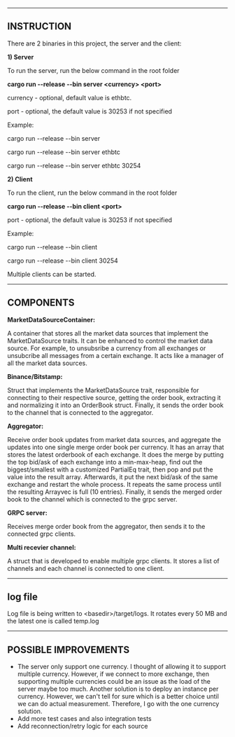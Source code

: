 ------------------------------
INSTRUCTION
------------------------------

There are 2 binaries in this project, the server and the client:

**1) Server**

To run the server, run the below command in the root folder

**cargo run --release --bin server \<currency\> \<port\>**

currency - optional, default value is ethbtc.

port - optional, the default value is 30253 if not specified

Example:

cargo run --release --bin server

cargo run --release --bin server ethbtc

cargo run --release --bin server ethbtc 30254

**2) Client**

To run the client, run the below command in the root folder

**cargo run --release --bin client \<port\>**

port - optional, the default value is 30253 if not specified

Example:

cargo run --release --bin client

cargo run --release --bin client 30254

Multiple clients can be started.

------------------------------
COMPONENTS
------------------------------

**MarketDataSourceContainer:**

A container that stores all the market data sources that implement the MarketDataSource traits. It can be enhanced to control the market data source. For example, to unsubsribe a currency from all exchanges or unsubcribe all messages from a certain exchange. It acts like a manager of all the market data sources.

**Binance/Bitstamp:**

Struct that implements the MarketDataSource trait, responsible for connecting to their respective source, getting the order book, extracting it and normalizing it into an OrderBook struct. Finally, it sends the order book to the channel that is connected to the aggregator.

**Aggregator:**

Receive order book updates from market data sources, and aggregate the updates into one single merge order book per currency. It has an array that stores the latest orderbook of each exchange. It does the merge by putting the top bid/ask of each exchange into a min-max-heap, find out the biggest/smallest with a customized PartialEq trait, then pop and put the value into the result array. Afterwards, it put the next bid/ask of the same exchange and restart the whole process. It repeats the same process until the resulting Arrayvec is full (10 entries). Finally, it sends the merged order book to the channel which is connected to the grpc server.

**GRPC server:**

Receives merge order book from the aggregator, then sends it to the connected grpc clients.

**Multi recevier channel:**

A struct that is developed to enable multiple grpc clients. It stores a list of channels and each channel is connected to one client.

------------------------------
log file
------------------------------

Log file is being written to \<basedir\>/target/logs. It rotates every 50 MB and the latest one is called temp.log

------------------------------
POSSIBLE IMPROVEMENTS
------------------------------

- The server only support one currency. I thought of allowing it to support multiple currency. However, if we connect to more exchange, then supporting multiple currencies could be an issue as the load of the server maybe too much. Another solution is to deploy an instance per currency. However, we can't tell for sure which is a better choice until we can do actual measurement. Therefore, I go with the one currency solution.
- Add more test cases and also integration tests
- Add reconnection/retry logic for each source




